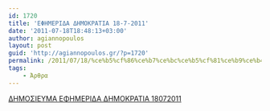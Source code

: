 ```yaml
---
id: 1720
title: 'ΕΦΗΜΕΡΙΔΑ ΔΗΜΟΚΡΑΤΙΑ 18-7-2011'
date: '2011-07-18T18:48:13+03:00'
author: agiannopoulos
layout: post
guid: 'http://agiannopoulos.gr/?p=1720'
permalink: /2011/07/18/%ce%b5%cf%86%ce%b7%ce%bc%ce%b5%cf%81%ce%b9%ce%b4%ce%b1-%ce%b4%ce%b7%ce%bc%ce%bf%ce%ba%cf%81%ce%b1%cf%84%ce%b9%ce%b1-18-7-2011/
tags:
    - Άρθρα
---
```


[ΔΗΜΟΣΙΕΥΜΑ ΕΦΗΜΕΡΙΔΑ ΔΗΜΟΚΡΑΤΙΑ 18072011](/wp-content/uploads/2012/04/ceb4ceb7cebccebfcf83ceb9ceb5cf85cebcceb1-ceb5cf86ceb7cebcceb5cf81ceb9ceb4ceb1-ceb4ceb7cebccebfcebacf81ceb1cf84ceb9ceb1-18072011.pdf)